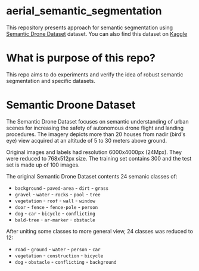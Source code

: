 # aerial_semantic_segmentation

This repository presents approach for semantic segmentation using [Semantic Drone Dataset](https://www.tugraz.at/index.php?id=22387) dataset. 
You can also find this dataset on [Kaggle](https://www.kaggle.com/bulentsiyah/semantic-drone-dataset)

# What is purpose of this repo?

This repo aims to do experiments and verify the idea of robust semantic segmentation and specific datasets.

# Semantic Droone Dataset

The Semantic Drone Dataset focuses on semantic understanding of urban scenes for increasing the safety of autonomous drone flight and landing procedures. 
The imagery depicts  more than 20 houses from nadir (bird's eye) view acquired at an altitude of 5 to 30 meters above ground. 

Original images and labels had resolution 6000x4000px (24Mpx). They were reduced to 768x512px size.
The training set contains 300 and the test set is made up of 100 images. 

The original Semantic Drone Dataset contents 24 semanic classes of:
- `background` - `paved-area` - `dirt` - `grass`
- `gravel` - `water` - `rocks` - `pool` - `tree`  
- `vegetation` - `roof` - `wall` - `window`
- `door` - `fence` - `fence-pole` - `person`
- `dog` - `car` - `bicycle` - `conflicting`
- `bald-tree` - `ar-marker` - `obstacle`

After uniting some classes to more general view, 24 classes was reduced to 12:
- `road` - `ground` - `water` - `person` - `car`
- `vegetation` - `construction` - `bicycle` 
- `dog` - `obstacle` - `conflicting` - `background`
